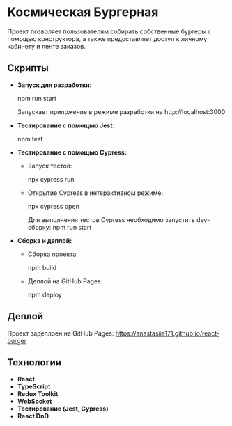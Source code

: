 # Космическая Бургерная

Проект позволяет пользователям собирать собственные бургеры с помощью конструктора, а также предоставляет доступ к личному кабинету и ленте заказов.

## Скрипты

- **Запуск для разработки:**

  npm run start

  Запускает приложение в режиме разработки на http://localhost:3000

- **Тестирование с помощью Jest:**

  npm test

- **Тестирование с помощью Cypress:**

  - Запуск тестов:

    npx cypress run

  - Открытие Cypress в интерактивном режиме:

    npx cypress open

    Для выполнения тестов Cypress необходимо запустить dev-сборку: npm run start

- **Сборка и деплой:**

  - Сборка проекта:

    npm build

  - Деплой на GitHub Pages:

    npm deploy

## Деплой

Проект задеплоен на GitHub Pages: https://anastasiia171.github.io/react-burger

## Технологии

- **React**
- **TypeScript**
- **Redux Toolkit**
- **WebSocket**
- **Тестирование (Jest, Cypress)**
- **React DnD**
